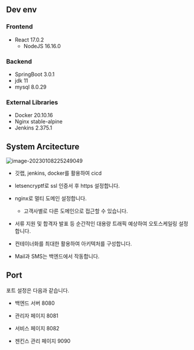 ## Dev env

### Frontend

- React 17.0.2
  - NodeJS 16.16.0

### Backend

- SpringBoot 3.0.1
- jdk 11
- mysql  8.0.29

### External Libraries
- Docker 20.10.16
- Nginx stable-alpine
- Jenkins 2.375.1

## System Arcitecture

![image-20230108225249049](https://user-images.githubusercontent.com/82326116/211546886-b386f4d2-0cba-4ae0-93f0-803a78433c96.png)



- 깃랩, jenkins, docker를 활용하여 cicd

- letsencryptf로 ssl 인증서 후 https 설정합니다.
- nginx로 멀티 도메인 설정합니다.
  - 고객사별로 다른 도메인으로 접근할 수 있습니다.
- 서류 지원 및 합격자 발표 등 순간적인 대용량 트래픽 예상하여 오토스케일링 설정합니다.

- 컨테이너화를 최대한 활용하여 아키텍처를 구성합니다.
- Mail과 SMS는 백엔드에서 작동합니다.

## Port

포트 설정은 다음과 같습니다.

- 백엔드 서버 8080

- 관리자 페이지 8081

- 서비스 페이지 8082

- 젠킨스 관리 페이지 9090

  

